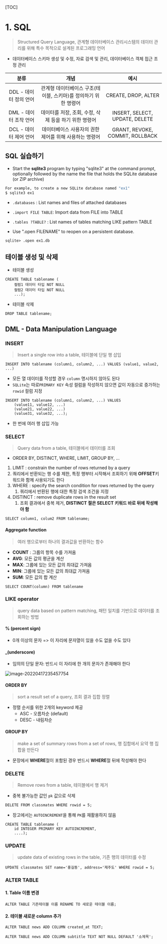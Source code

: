 [TOC]

# 1. SQL

> Structured Query Language, 관계형 데이터베이스 관리시스템의 데이터 관리를 위해 특수 목적으로 설계된 프로그래밍 언어

- 데이터베이스 스키마 생성 및 수정, 자료 검색 및 관리, 데이터베이스 객체 접근 조정 관리

|          분류          |                             개념                             |              예시               |
| :--------------------: | :----------------------------------------------------------: | :-----------------------------: |
| DDL - 데이터 정의 언어 | 관계형 데이터베이스 구조(테이블, 스키마)를 정의하기 위한 명령어 |       CREATE, DROP, ALTER       |
| DML - 데이터 조작 언어 |    데이터를 저장, 조회, 수정, 삭제 등을 하기 위한 명령어     | INSERT, SELECT, UPDATE, DELETE  |
| DCL - 데이터 제어 언어 |    데이터베이스 사용자의 권한 제어를 위해 사용하는 명령어    | GRANT, REVOKE, COMMIT, ROLLBACK |



## SQL 실습하기

- Start the **sqlite3** program by typing "sqlite3" at the command prompt, optionally followed by the name the file that holds the SQLite database (or ZIP archive)

```bash
For example, to create a new SQLite database named "ex1" 
$ sqlite3 ex1
```

- `.databases` : List names and files of attached databases

- `.import FILE TABLE`:  Import data from FILE into TABLE

- `.tables ?TABLE?` :  List names of tables matching LIKE pattern TABLE

- Use ".open FILENAME" to reopen on a persistent database.

```sqlite
sqlite> .open ex1.db
```



## 테이블 생성 및 삭제

- 테이블 생성

```sqlite
CREATE TABLE tablename (
	컬럼1 데이터 타입 NOT NULL
	컬럼2 데이터 타입 NOT NULL
	...);
```

- 테이블 삭제

```sqlite
DROP TABLE tablename;
```





## DML - Data Manipulation Language

### INSERT

> Insert a single row into a table, 테이블에 단일 행 삽입

```sqlite
INSERT INTO tablename (column1, column2, ...) VALUES (value1, value2, ...)
```

- 모든 열 데이터를 작성할 경우 `column` 명시하지 않아도 된다
- `SQLite`는 따로`PRIMARY KEY` 속성 컬럼을 작성하지 않으면 값이 자동으로 증가하는 `rowid` 컬럼 지정

```sqlite
INSERT INTO tablename (column1, column2, ...) VALUES
	(value11, value12, ...)
	(value21, value22, ...)
	(value31, value32, ...);
```

- 한 번에 여러 행 삽입 가능

### SELECT

> Query data from a table, 테이블에서 데이터를 조회

- ORDER BY, DISTINCT, WHERE, LIMIT, GROUP BY, ...

1.  LIMIT : constrain the number of rows returned by a query
   1. 쿼리에서 반환되는 행 수를 제한, 특정 행부터 시작해서 조회하기 위해 **OFFSET**키워드와 함께 사용되기도 한다
2. WHERE : specify the search condition for rows returned by the query
   1. 쿼리에서 반환된 행에 대한 특정 검색 조건을 지정
3. DISTINCT : remove duplicate rows in the result set
   1. 조회 결과에서 중복 제거, **DISTINCT 절은 SELECT 키워드 바로 뒤에 작성해야 함**

```sqlite
SELECT column1, colum2 FROM tablename;
```

#### Aggregate function

>여러 행으로부터 하나의 결과값을 반환하는 함수

- **COUNT** : 그룹의 항목 수를 가져옴
- **AVG**: 모든 값의 평균을 계산
- **MAX**: 그룹에 있는 모든 값의 최대값 가져옴
- **MIN**: 그룹에 있는 모든 값의 최대값 가져옴
- **SUM**: 모든 값의 합 계산

```sqlite
SELECT COUNT(column) FROM tablename
```

### LIKE operator

> query data based on pattern matching, 패턴 일치를 기반으로 데이터를 조회하는 방법

#### % (percent sign)

- 0개 이상의 문자 => 이 자리에 문자열이 있을 수도 없을 수도 있다

#### _(underscore)

- 임의의 단일 문자: 반드시 이 자리에 한 개의 문자가 존재해야 한다

![image-20220417235457754](C:\Users\jiunHan\Desktop\TIL\DB\image\image-20220417235457754.png)

#### ORDER BY

> sort a result set of a query, 조회 결과 집합 정렬 

- 정렬 순서를 위한 2개의 keyword 제공
  - ASC - 오름차순 (default)
  - DESC - 내림차순

#### GROUP BY

> make a set of summary rows from a set of rows, 행 집합에서 요약 행 집합을 만든다

- 문장에서 **WHERE**절이 포함된 경우 반드시 **WHERE**절 뒤에 작성해야 한다

### DELETE

> Remove rows from a table, 테이블에서 행 제거

- 중복 불가능한 값인 `pk` 값으로 삭제

```sqlite
DELETE FROM classmates WHERE rowid = 5;
```

- 장고에서는 `AUTOINCREMENT`을 통해 `PK`를 재활용하지 않음

```sqlite
CREATE TABLE tablename (
	id INTEGER PRIMARY KEY AUTOINCREMENT,
	....);
```

### UPDATE

> update data of existing rows in the table, 기존 행의 데이터를 수정

```sqlite
UPDATE classmates SET name='홍길동', address='제주도' WHERE rowid = 5;
```

### ALTER TABLE

#### 1. Table 이름 변경

```sqlite
ALTER TABLE 기존테이블 이름 RENAME TO 새로운 테이블 이름;
```



#### 2. 테이블 새로운 column 추가

```sqlite
ALTER TABLE news ADD COLUMN created_at TEXT;

ALTER TABLE news ADD COLUMN subtitle TEXT NOT NULL DEFAULT '소제목';
```


